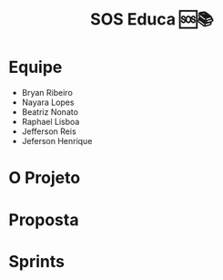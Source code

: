 <h1 align="center"> SOS Educa  🆘📚 </h1>


#  Equipe
* Bryan Ribeiro
* Nayara Lopes
* Beatriz Nonato
* Raphael Lisboa
* Jefferson Reis
* Jeferson Henrique

# O Projeto


# Proposta


# Sprints
